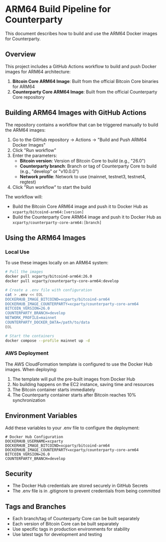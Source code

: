 # ARM64 Build Pipeline for Counterparty

This document describes how to build and use the ARM64 Docker images for Counterparty.

## Overview

This project includes a GitHub Actions workflow to build and push Docker images for ARM64 architecture:

1. **Bitcoin Core ARM64 Image**: Built from the official Bitcoin Core binaries for ARM64
2. **Counterparty Core ARM64 Image**: Built from the official Counterparty Core repository

## Building ARM64 Images with GitHub Actions

The repository contains a workflow that can be triggered manually to build the ARM64 images:

1. Go to the GitHub repository → Actions → "Build and Push ARM64 Docker Images"
2. Click "Run workflow"
3. Enter the parameters:
   - **Bitcoin version**: Version of Bitcoin Core to build (e.g., "26.0")
   - **Counterparty branch**: Branch or tag of Counterparty Core to build (e.g., "develop" or "v10.0.0")
   - **Network profile**: Network to use (mainnet, testnet3, testnet4, regtest)
4. Click "Run workflow" to start the build

The workflow will:
- Build the Bitcoin Core ARM64 image and push it to Docker Hub as `xcparty/bitcoind-arm64:[version]`
- Build the Counterparty Core ARM64 image and push it to Docker Hub as `xcparty/counterparty-core-arm64:[branch]`

## Using the ARM64 Images

### Local Use

To use these images locally on an ARM64 system:

```bash
# Pull the images
docker pull xcparty/bitcoind-arm64:26.0
docker pull xcparty/counterparty-core-arm64:develop

# Create a .env file with configuration
cat > .env << EOL
DOCKERHUB_IMAGE_BITCOIND=xcparty/bitcoind-arm64
DOCKERHUB_IMAGE_COUNTERPARTY=xcparty/counterparty-core-arm64
BITCOIN_VERSION=26.0
COUNTERPARTY_BRANCH=develop
NETWORK_PROFILE=mainnet
COUNTERPARTY_DOCKER_DATA=/path/to/data
EOL

# Start the containers
docker compose --profile mainnet up -d
```

### AWS Deployment

The AWS CloudFormation template is configured to use the Docker Hub images. When deploying:

1. The template will pull the pre-built images from Docker Hub
2. No building happens on the EC2 instance, saving time and resources
3. The Bitcoin container starts immediately
4. The Counterparty container starts after Bitcoin reaches 10% synchronization

## Environment Variables

Add these variables to your .env file to configure the deployment:

```
# Docker Hub Configuration
DOCKERHUB_USERNAME=xcparty
DOCKERHUB_IMAGE_BITCOIND=xcparty/bitcoind-arm64
DOCKERHUB_IMAGE_COUNTERPARTY=xcparty/counterparty-core-arm64
BITCOIN_VERSION=26.0
COUNTERPARTY_BRANCH=develop
```

## Security

- The Docker Hub credentials are stored securely in GitHub Secrets
- The .env file is in .gitignore to prevent credentials from being committed

## Tags and Branches

- Each branch/tag of Counterparty Core can be built separately
- Each version of Bitcoin Core can be built separately
- Use specific tags in production environments for stability
- Use latest tags for development and testing